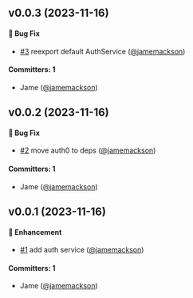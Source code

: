 
## v0.0.3 (2023-11-16)

#### :bug: Bug Fix
* [#3](https://github.com/spacethree/ember-auth0/pull/3) reexport default AuthService ([@jamemackson](https://github.com/jamemackson))

#### Committers: 1
- Jame ([@jamemackson](https://github.com/jamemackson))


## v0.0.2 (2023-11-16)

#### :bug: Bug Fix
* [#2](https://github.com/spacethree/ember-auth0/pull/2) move auth0 to deps ([@jamemackson](https://github.com/jamemackson))

#### Committers: 1
- Jame ([@jamemackson](https://github.com/jamemackson))


## v0.0.1 (2023-11-16)

#### :rocket: Enhancement
* [#1](https://github.com/spacethree/ember-auth0/pull/1) add auth service ([@jamemackson](https://github.com/jamemackson))

#### Committers: 1
- Jame ([@jamemackson](https://github.com/jamemackson))
